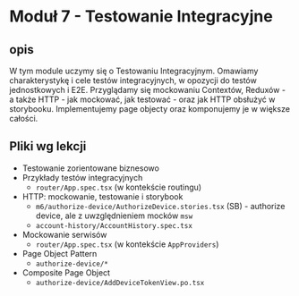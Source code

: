 # Moduł 7 - Testowanie Integracyjne

## opis

W tym module uczymy się o Testowaniu Integracyjnym. Omawiamy charakterystykę i cele testów integracyjnych, w opozycji do testów jednostkowych i E2E. Przyglądamy się mockowaniu Contextów, Reduxów - a także HTTP - jak mockować, jak testować - oraz jak HTTP obsłużyć w storybooku. Implementujemy page objecty oraz komponujemy je w większe całości.

## Pliki wg lekcji

- Testowanie zorientowane biznesowo
- Przykłady testów integracyjnych
  - `router/App.spec.tsx` (w kontekście routingu)
- HTTP: mockowanie, testowanie i storybook
  - `m6/authorize-device/AuthorizeDevice.stories.tsx` (SB) - authorize device, ale z uwzględnieniem mocków `msw`
  - `account-history/AccountHistory.spec.tsx`
- Mockowanie serwisów
  - `router/App.spec.tsx` (w kontekście `AppProviders`)
- Page Object Pattern
  - `authorize-device/*`
- Composite Page Object
  - `authorize-device/AddDeviceTokenView.po.tsx`
